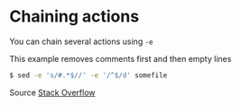 # Chaining actions

You can chain several actions using `-e`

This example removes comments first and then empty lines

```bash
$ sed -e 's/#.*$//' -e '/^$/d' somefile
```

Source [Stack Overflow](https://stackoverflow.com/questions/3350223/sed-remove-and-empty-lines-with-one-sed-command)
